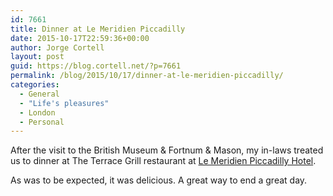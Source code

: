```yaml
---
id: 7661
title: Dinner at Le Meridien Piccadilly
date: 2015-10-17T22:59:36+00:00
author: Jorge Cortell
layout: post
guid: https://blog.cortell.net/?p=7661
permalink: /blog/2015/10/17/dinner-at-le-meridien-piccadilly/
categories:
  - General
  - "Life's pleasures"
  - London
  - Personal
---
```

After the visit to the British Museum & Fortnum & Mason, my in-laws treated us to dinner at The Terrace Grill restaurant at <a href="https://www.lemeridienpiccadilly.co.uk/" target="_blank">Le Meridien Piccadilly Hotel</a>.

As was to be expected, it was delicious. A great way to end a great day.